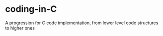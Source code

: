 # coding-in-C
A progression for C code implementation, from lower level code structures to higher ones
